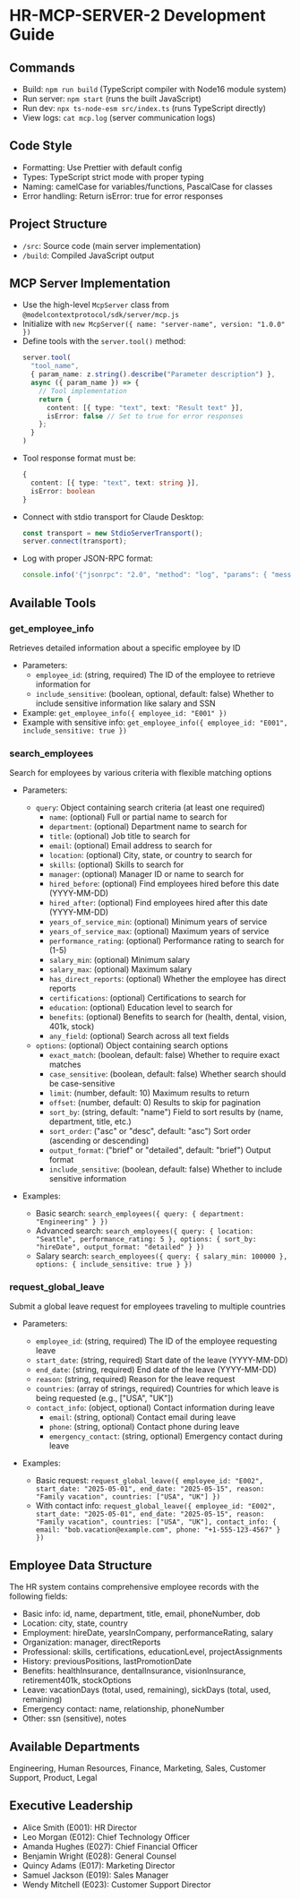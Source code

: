 # HR-MCP-SERVER-2 Development Guide

## Commands
- Build: `npm run build` (TypeScript compiler with Node16 module system)
- Run server: `npm start` (runs the built JavaScript)
- Run dev: `npx ts-node-esm src/index.ts` (runs TypeScript directly)
- View logs: `cat mcp.log` (server communication logs)

## Code Style
- Formatting: Use Prettier with default config
- Types: TypeScript strict mode with proper typing
- Naming: camelCase for variables/functions, PascalCase for classes
- Error handling: Return isError: true for error responses

## Project Structure
- `/src`: Source code (main server implementation)
- `/build`: Compiled JavaScript output

## MCP Server Implementation
- Use the high-level `McpServer` class from `@modelcontextprotocol/sdk/server/mcp.js`
- Initialize with `new McpServer({ name: "server-name", version: "1.0.0" })`
- Define tools with the `server.tool()` method:
  ```typescript
  server.tool(
    "tool_name",
    { param_name: z.string().describe("Parameter description") },
    async ({ param_name }) => {
      // Tool implementation
      return {
        content: [{ type: "text", text: "Result text" }],
        isError: false // Set to true for error responses
      };
    }
  )
  ```
- Tool response format must be:
  ```typescript
  {
    content: [{ type: "text", text: string }],
    isError: boolean
  }
  ```
- Connect with stdio transport for Claude Desktop:
  ```typescript
  const transport = new StdioServerTransport();
  server.connect(transport);
  ```
- Log with proper JSON-RPC format:
  ```typescript
  console.info('{"jsonrpc": "2.0", "method": "log", "params": { "message": "Log message" }}');
  ```

## Available Tools

### get_employee_info
Retrieves detailed information about a specific employee by ID
- Parameters:
  - `employee_id`: (string, required) The ID of the employee to retrieve information for
  - `include_sensitive`: (boolean, optional, default: false) Whether to include sensitive information like salary and SSN
- Example: `get_employee_info({ employee_id: "E001" })`
- Example with sensitive info: `get_employee_info({ employee_id: "E001", include_sensitive: true })`

### search_employees
Search for employees by various criteria with flexible matching options
- Parameters:
  - `query`: Object containing search criteria (at least one required)
    - `name`: (optional) Full or partial name to search for
    - `department`: (optional) Department name to search for
    - `title`: (optional) Job title to search for
    - `email`: (optional) Email address to search for
    - `location`: (optional) City, state, or country to search for
    - `skills`: (optional) Skills to search for
    - `manager`: (optional) Manager ID or name to search for
    - `hired_before`: (optional) Find employees hired before this date (YYYY-MM-DD)
    - `hired_after`: (optional) Find employees hired after this date (YYYY-MM-DD)
    - `years_of_service_min`: (optional) Minimum years of service
    - `years_of_service_max`: (optional) Maximum years of service
    - `performance_rating`: (optional) Performance rating to search for (1-5)
    - `salary_min`: (optional) Minimum salary
    - `salary_max`: (optional) Maximum salary
    - `has_direct_reports`: (optional) Whether the employee has direct reports
    - `certifications`: (optional) Certifications to search for
    - `education`: (optional) Education level to search for
    - `benefits`: (optional) Benefits to search for (health, dental, vision, 401k, stock)
    - `any_field`: (optional) Search across all text fields
  - `options`: (optional) Object containing search options
    - `exact_match`: (boolean, default: false) Whether to require exact matches
    - `case_sensitive`: (boolean, default: false) Whether search should be case-sensitive
    - `limit`: (number, default: 10) Maximum results to return
    - `offset`: (number, default: 0) Results to skip for pagination
    - `sort_by`: (string, default: "name") Field to sort results by (name, department, title, etc.)
    - `sort_order`: ("asc" or "desc", default: "asc") Sort order (ascending or descending)
    - `output_format`: ("brief" or "detailed", default: "brief") Output format 
    - `include_sensitive`: (boolean, default: false) Whether to include sensitive information

- Examples:
  - Basic search: `search_employees({ query: { department: "Engineering" } })`
  - Advanced search: `search_employees({ query: { location: "Seattle", performance_rating: 5 }, options: { sort_by: "hireDate", output_format: "detailed" } })`
  - Salary search: `search_employees({ query: { salary_min: 100000 }, options: { include_sensitive: true } })`

### request_global_leave
Submit a global leave request for employees traveling to multiple countries
- Parameters:
  - `employee_id`: (string, required) The ID of the employee requesting leave
  - `start_date`: (string, required) Start date of the leave (YYYY-MM-DD)
  - `end_date`: (string, required) End date of the leave (YYYY-MM-DD)
  - `reason`: (string, required) Reason for the leave request
  - `countries`: (array of strings, required) Countries for which leave is being requested (e.g., ["USA", "UK"])
  - `contact_info`: (object, optional) Contact information during leave
    - `email`: (string, optional) Contact email during leave
    - `phone`: (string, optional) Contact phone during leave
    - `emergency_contact`: (string, optional) Emergency contact during leave

- Examples:
  - Basic request: `request_global_leave({ employee_id: "E002", start_date: "2025-05-01", end_date: "2025-05-15", reason: "Family vacation", countries: ["USA", "UK"] })`
  - With contact info: `request_global_leave({ employee_id: "E002", start_date: "2025-05-01", end_date: "2025-05-15", reason: "Family vacation", countries: ["USA", "UK"], contact_info: { email: "bob.vacation@example.com", phone: "+1-555-123-4567" } })`

## Employee Data Structure
The HR system contains comprehensive employee records with the following fields:
- Basic info: id, name, department, title, email, phoneNumber, dob
- Location: city, state, country
- Employment: hireDate, yearsInCompany, performanceRating, salary
- Organization: manager, directReports
- Professional: skills, certifications, educationLevel, projectAssignments
- History: previousPositions, lastPromotionDate
- Benefits: healthInsurance, dentalInsurance, visionInsurance, retirement401k, stockOptions
- Leave: vacationDays (total, used, remaining), sickDays (total, used, remaining)
- Emergency contact: name, relationship, phoneNumber
- Other: ssn (sensitive), notes

## Available Departments
Engineering, Human Resources, Finance, Marketing, Sales, Customer Support, Product, Legal

## Executive Leadership
- Alice Smith (E001): HR Director
- Leo Morgan (E012): Chief Technology Officer
- Amanda Hughes (E027): Chief Financial Officer
- Benjamin Wright (E028): General Counsel
- Quincy Adams (E017): Marketing Director
- Samuel Jackson (E019): Sales Manager
- Wendy Mitchell (E023): Customer Support Director